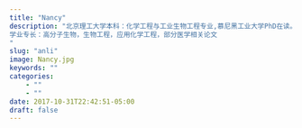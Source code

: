 ```yaml
---
title: "Nancy"
description: "北京理工大学本科：化学工程与工业生物工程专业,慕尼黑工业大学PhD在读。发表过多篇学术论文，关于基因工程在生物医药方面的应用，精通商务英语,德语。
学业专长：高分子生物，生物工程，应用化学工程，部分医学相关论文
"
slug: "anli"
image: Nancy.jpg
keywords: ""
categories: 
    - ""
    - ""
date: 2017-10-31T22:42:51-05:00
draft: false
---
```

